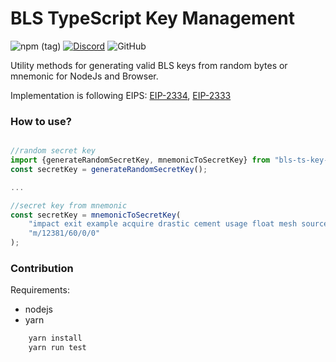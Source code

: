 # BLS TypeScript Key Management

![npm (tag)](https://img.shields.io/npm/v/bls-ts-key-mgmt/latest)
[![Discord](https://img.shields.io/discord/593655374469660673.svg?label=Discord&logo=discord)](https://discord.gg/aMxzVcr)
![GitHub](https://img.shields.io/github/license/chainsafe/bls-ts-key-mgmt)

Utility methods for generating valid BLS keys from random bytes or mnemonic for NodeJs and Browser.

Implementation is following EIPS: [EIP-2334](https://github.com/ethereum/EIPs/pull/2334), [EIP-2333](https://github.com/ethereum/EIPs/pull/2333)

### How to use?
```typescript

//random secret key
import {generateRandomSecretKey, mnemonicToSecretKey} from "bls-ts-key-mgmt";
const secretKey = generateRandomSecretKey();

...

//secret key from mnemonic
const secretKey = mnemonicToSecretKey(
    "impact exit example acquire drastic cement usage float mesh source private bulb twenty guitar neglect",
    "m/12381/60/0/0"    
);
```

### Contribution

Requirements:
- nodejs
- yarn

```bash
    yarn install
    yarn run test
```
